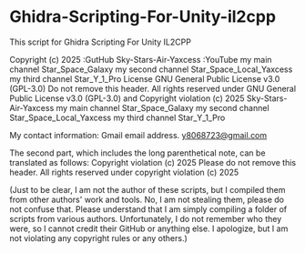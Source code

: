 # Ghidra-Scripting-For-Unity-il2cpp
This script for Ghidra Scripting For Unity IL2CPP

Copyright (c) 2025 :GutHub Sky-Stars-Air-Yaxcess :YouTube my main channel Star_Space_Galaxy my second channel Star_Space_Local_Yaxcess my third channel Star_Y_1_Pro License GNU General Public License v3.0 (GPL-3.0) Do not remove this header. All rights reserved under GNU General Public License v3.0 (GPL-3.0) and Copyright violation (c) 2025 Sky-Stars-Air-Yaxcess my main channel Star_Space_Galaxy my second channel Star_Space_Local_Yaxcess my third channel Star_Y_1_Pro

My contact information: Gmail email address. y8068723@gmail.com

The second part, which includes the long parenthetical note, can be translated as follows:
Copyright violation (c) 2025
Please do not remove this header. All rights reserved under copyright violation (c) 2025

(Just to be clear, I am not the author of these scripts, but I compiled them from other authors' work and tools. No, I am not stealing them, please do not confuse that. Please understand that I am simply compiling a folder of scripts from various authors. Unfortunately, I do not remember who they were, so I cannot credit their GitHub or anything else. I apologize, but I am not violating any copyright rules or any others.)
